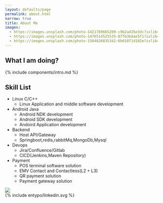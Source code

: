 ```yaml
---
layout: defaults/page
permalink: about.html
narrow: true
title: About Me
images:
  - https://images.unsplash.com/photo-1421789665209-c9b2a435e3dc?ixlib=rb-0.3.5&ixid=eyJhcHBfaWQiOjEyMDd9&s=5b1016b885e7438c4633109d77368d4d&auto=format&fit=crop&w=1651&q=80
  - https://images.unsplash.com/photo-1476514525535-07fb3b4ae5f1?ixlib=rb-0.3.5&ixid=eyJhcHBfaWQiOjEyMDd9&s=468a8c18f5d811cf03c654b653b5089e&auto=format&fit=crop&w=1650&q=80
  - https://images.unsplash.com/photo-1504626835342-6b01071d182e?ixlib=rb-0.3.5&ixid=eyJhcHBfaWQiOjEyMDd9&s=975855d515c9d56352ee3bfe74287f2b&auto=format&fit=crop&w=1651&q=80
---
```


## What I am doing?

{% include components/intro.md %}

## Skill List

- Linux C/C++
  - Linux Application and middle software development
- Android Java
  - Android NDK development
  - Android SDK development
  - Andoird Application development
- Backend
  - Host API/Gateway
  - Springboot,redis,rabbitMq,MongoDb,Mysql
- Devops
  - Jira/Confluence/Gitlab
  - CICD(Jenkins,Maven Repository)
- Payment
  - POS terminal software solution
  - EMV Contact and Contactless(L2 + L3)
  - QR payment solution
  - Payment gateway solution



<img src="https://images.unsplash.com/photo-1654757789506-6618dcc85ff2?ixlib=rb-1.2.1&ixid=MnwxMjA3fDB8MHxwaG90by1wYWdlfHx8fGVufDB8fHx8&auto=format&fit=crop&w=1169&q=80">


<div class="d-flex align-items-center mb-4">
    <span class="icon grey mr-2">
        {% include entypo/linkedin.svg %}
    </span>
</div>
